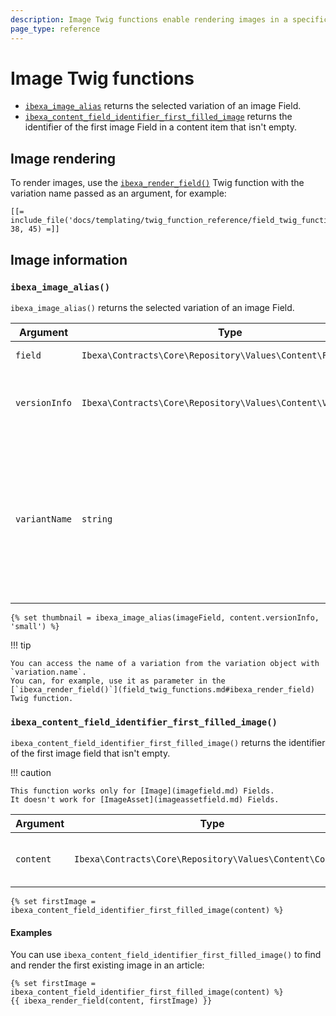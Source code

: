```yaml
---
description: Image Twig functions enable rendering images in a specific variation.
page_type: reference
---
```


# Image Twig functions

- [`ibexa_image_alias`](#ibexa_image_alias) returns the selected variation of an image Field.
- [`ibexa_content_field_identifier_first_filled_image`](#ibexa_content_field_identifier_first_filled_image) returns the identifier of the first image Field in a content item that isn't empty.

## Image rendering

To render images, use the [`ibexa_render_field()`](field_twig_functions.md#ibexa_render_field) Twig function
with the variation name passed as an argument, for example:

``` html+twig
[[= include_file('docs/templating/twig_function_reference/field_twig_functions.md', 38, 45) =]]
```

## Image information

### `ibexa_image_alias()`

`ibexa_image_alias()` returns the selected variation of an image Field.

| Argument | Type | Description |
|-----|-----|-----|
| `field` | `Ibexa\Contracts\Core\Repository\Values\Content\Field` | The image Field. |
| `versionInfo` | `Ibexa\Contracts\Core\Repository\Values\Content\VersionInfo` | The VersionInfo that the Field belongs to. |
| `variantName` | `string` | Name of the image variation to be used. To display the original image variation, use `original` as the variation name. |

``` html+twig
{% set thumbnail = ibexa_image_alias(imageField, content.versionInfo, 'small') %}
```

!!! tip

    You can access the name of a variation from the variation object with `variation.name`.
    You can, for example, use it as parameter in the
    [`ibexa_render_field()`](field_twig_functions.md#ibexa_render_field) Twig function.

### `ibexa_content_field_identifier_first_filled_image()`

`ibexa_content_field_identifier_first_filled_image()` returns the identifier of the first image field that isn't empty.

!!! caution

    This function works only for [Image](imagefield.md) Fields.
    It doesn't work for [ImageAsset](imageassetfield.md) Fields.

| Argument | Type | Description |
| ------ |----- | ----- |
| `content` | `Ibexa\Contracts\Core\Repository\Values\Content\Content` | Content item to display the image for. |

``` html+twig
{% set firstImage = ibexa_content_field_identifier_first_filled_image(content) %}
```

#### Examples

You can use `ibexa_content_field_identifier_first_filled_image()`
to find and render the first existing image in an article:

``` html+twig
{% set firstImage = ibexa_content_field_identifier_first_filled_image(content) %}
{{ ibexa_render_field(content, firstImage) }}
```
